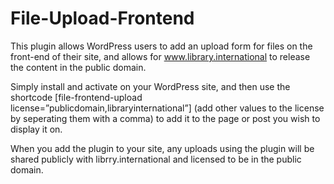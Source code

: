 # File-Upload-Frontend
This plugin allows WordPress users to add an upload form for files on the front-end of their site, and allows for www.library.international to release the content in the public domain.

Simply install and activate on your WordPress site, and then use the shortcode [file-frontend-upload license=”publicdomain,libraryinternational”] (add other values to the license by seperating them with a comma) to add it to the page or post you wish to display it on.

When you add the plugin to your site, any uploads using the plugin will be shared publicly with librry.international and licensed to be in the public domain.
